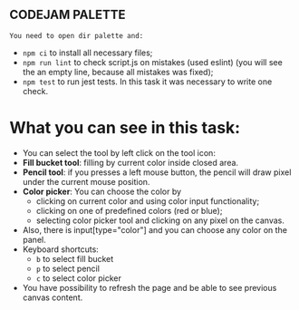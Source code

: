 ## CODEJAM PALETTE
    You need to open dir palette and:
 - `npm ci` to install all necessary files;
 - `npm run lint` to check script.js on mistakes (used eslint) (you will see the an empty line, because all mistakes was fixed);
 - `npm test` to run jest tests. In this task it was necessary to write one check.

# What you can see in this task:
 * You can select the tool by left click on the tool icon:
  * **Fill bucket tool**: filling by current color inside closed area.
  * **Pencil tool**: if you presses a left mouse button, the pencil will draw pixel under the current mouse position.
  * **Color picker**: You can choose the color by
    * clicking on current color and using color input functionality;
    * clicking on one of predefined colors (red or blue);
    * selecting color picker tool and clicking on any pixel on the canvas.
 * Also, there is input[type="color"] and you can choose any color on the panel.
 * Keyboard shortcuts:
    * `b` to select fill bucket
    * `p` to select pencil
    * `c` to select color picker
 * You have possibility to refresh the page and be able to see previous canvas content.
